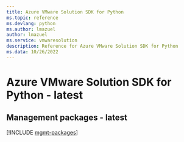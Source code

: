 ```yaml
---
title: Azure VMware Solution SDK for Python
ms.topic: reference
ms.devlang: python
ms.author: lmazuel
author: lmazuel
ms.service: vmwaresolution
description: Reference for Azure VMware Solution SDK for Python
ms.data: 10/26/2022
---
```

# Azure VMware Solution SDK for Python - latest

## Management packages - latest
[!INCLUDE [mgmt-packages](vmware-solution-mgmt-index.md)]